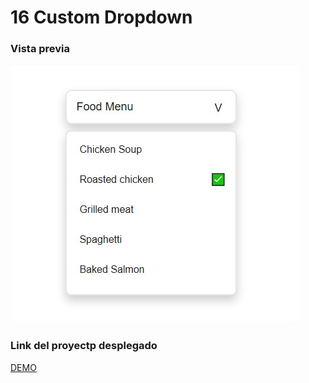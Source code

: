 # 16 Custom Dropdown

### Vista previa

![Vista previa](./assets/app.jpg)

### Link del proyectp desplegado

[DEMO](https://customdropdown-gabz.surge.sh/)
